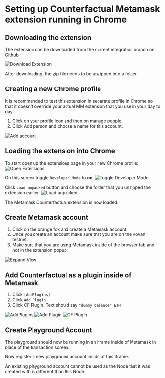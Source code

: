 # Setting up Counterfactual Metamask extension running in Chrome

## Downloading the extension

The extension can be downloaded from the current integration branch on [Github](https://github.com/prototypal/metamask-extension/blob/alon/cfnode-background/cf_builds/chrome.zip)

![Download Extension](http://prntscr.com/nl5gem)

After downloading, the zip file needs to be unzipped into a folder.

## Creating a new Chrome profile

It is recommended to test this extension in separate profile in Chrome so that it doesn't override your actual MM extension that you use in your day to day.

1. Click on your profile icon and then on manage people.
2. Click Add person and choose a name for this account.

![Add account](http://prntscr.com/nl5hxf)

## Loading the extension into Chrome

To start open up the extensions page in your new Chrome profile:
![Open Extensions](http://prntscr.com/nl5lri)

On this screen toggle `Developer Mode` to **on**.
![Toggle Developer Mode](http://prntscr.com/nl5miy)

Click `Load unpacked` button and choose the folder that you unzipped the extension earlier.
![Load unpacked](http://prntscr.com/nl5njh)

The Metamask Counterfactual extension is now loaded.

## Create Metamask account

1. Click on the orange fox and create a Metamask account.
2. Once you create an account make sure that you are on the Kovan testnet.
3. Make sure that you are using Metamask inside of the browser tab and not in the extension popup.

![Expand View](http://prntscr.com/nl5svq)

## Add Counterfactual as a plugin inside of Metamask

1. Click `[AddPlugins]`
2. Click `Add Plugin`
3. Click CF Plugin. Text should say `"dummy balance" ETH`

![AddPlugins](http://prntscr.com/nl5u3g)
![Add Plugin](http://prntscr.com/nl5udl)
![CF Plugin](http://prntscr.com/nl5ve7)

## Create Playground Account

The playground should now be running in an iframe inside of Metamask in place of the transaction screen.

Now register a new playground account inside of this iframe.

An existing playground account cannot be used as the Node that it was created with is different than this Node.